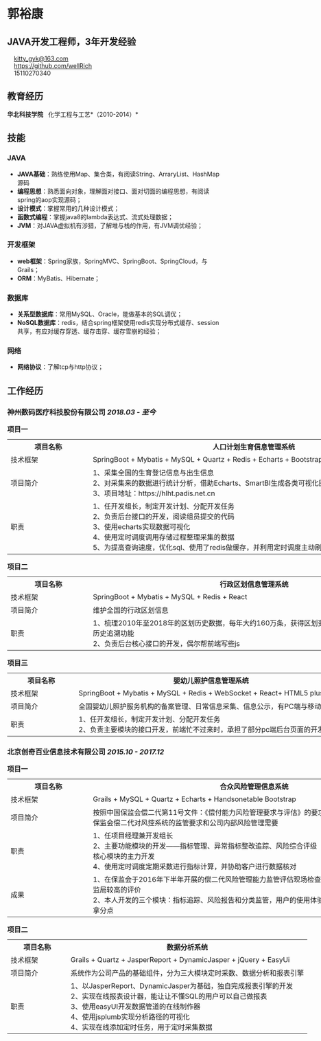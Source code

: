 <style type="text/css">
table {
width:100%;
border-collapse: collapse;
table-layout: fixed;
}

.content{
width: 90% !important;
word-break: break-word;
}

.first{
width: 15% !important;
}

.viss{
width:960px;
}
</style>
# <i class="fa fa-user"></i> 郭裕康
## JAVA开发工程师，3年开发经验
&nbsp;&nbsp;<i class="fa fa-envelope-square fa-lg"></i>&nbsp;&nbsp;kitty_gyk@163.com   
&nbsp;&nbsp;<i class="fa fa-github fa-lg"></i>&nbsp;&nbsp;https://github.com/wellRich   
&nbsp;&nbsp;<i class="fa fa-phone-square fa-lg"></i>&nbsp;&nbsp;15110270340   


## <i class="fa fa-bookmark"></i> 教育经历
<i class="fa fa-graduation-cap"></i> **<b>华北科技学院</b>**   &nbsp;&nbsp;化学工程与工艺*（2010-2014）*  


## <i class="fa fa-bookmark"></i> 技能

### JAVA
- **JAVA基础**：熟练使用Map、集合类，有阅读String、ArraryList、HashMap源码
- **编程思想**：熟悉面向对象，理解面对接口、面对切面的编程思想，有阅读spring的aop实现源码；
- **设计模式**：掌握常用的几种设计模式；
- **函数式编程**：掌握java8的lambda表达式、流式处理数据；
- **JVM**：对JAVA虚拟机有涉猎，了解堆与栈的作用，有JVM调优经验；


### 开发框架
- **web框架**：Spring家族，SpringMVC、SpringBoot、SpringCloud，与Grails；
- **ORM**：MyBatis、Hibernate；


### 数据库
- **关系型数据库**：常用MySQL、Oracle，能做基本的SQL调优；
- **NoSQL数据库**：redis，结合spring框架使用redis实现分布式缓存、session共享，有应对缓存穿透、缓存击穿、缓存雪崩的经验；

### 网络
- **网络协议**：了解tcp与http协议；







## <i class="fa fa-bookmark"></i> 工作经历
### 神州数码医疗科技股份有限公司    *2018.03 - 至今*   

<div class="viss">
<table >
<caption style="text-align:left"><i class="fa fa-product-hunt" aria-hidden="true"></i> <B>项目一</B></caption>
<tr><th style="width:20%;">项目名称</th><th>人口计划生育信息管理系统</th></tr>
<tr >
<td class="first">技术框架</td><td class="content">SpringBoot + Mybatis + MySQL + Quartz + Redis + Echarts + Bootstrap + HTML5 plus + Mui</td>
</tr>

<tr>
<td class="first">项目简介</td><td class="content">1、采集全国的生育登记信息与出生信息</br>2、对采集来的数据进行统计分析，借助Echarts、SmartBI生成各类可视化图表数据，给人口专家提供资料</br>3、项目地址：https://hlht.padis.net.cn</td>
</tr>
<tr>
<td class="first">职责</td><td class="content">1、任开发组长，制定开发计划、分配开发任务</br>2、负责后台接口的开发，阅读组员提交的代码</br>3、使用echarts实现数据可视化</br>4、使用定时调度调用存储过程整理采集的数据</br>5、为提高查询速度，优化sql、使用了redis做缓存，并利用定时调度主动刷新缓存</br></td>
</tr>
</table>
</div>

 
<div class="viss">
<table>
<caption style="text-align:left"><i class="fa fa-product-hunt" aria-hidden="true"></i> <B>项目二</B></caption>
<tr><th style="width:20%;">项目名称</th><th>行政区划信息管理系统</th></tr>
<td class="first">技术框架</td><td  class="content">SpringBoot + Mybatis + MySQL + Redis + React</td>
</tr>
<tr>
<td class="first">项目简介</td><td class="content">维护全国的行政区划信息</td>
</tr>
<tr>
<td class="first">职责</td><td class="content">1、梳理2010年至2018年的区划历史数据，每年大约160万条，获得区划变更轨迹表，以支持行政区划的历史追溯功能</br>2、负责后台核心接口的开发，偶尔帮前端写些js</td>
</tr>
</table>
</div>


<div class="viss">
<table >
<caption style="text-align:left"><i class="fa fa-product-hunt" aria-hidden="true"></i> <B>项目三</B></caption>
<tr><th style="width:20%;">项目名称</th><th>婴幼儿照护信息管理系统</th></tr>
<tr>
<td class="first">技术框架</td><td class="content">SpringBoot + Mybatis + MySQL + Redis + WebSocket + React+ HTML5 plus + Mui</td>
</tr>

<tr>
<td class="first">项目简介</td><td class="content">全国婴幼儿照护服务机构的备案管理、日常信息采集、信息公示，有PC端与移动端</td>
</tr>
<tr>
<td class="first">职责</td><td class="content">1、任开发组长，制定开发计划、分配开发任务</br>2、负责主要模块的接口开发，前端忙不过来时，承担了部分pc端后台页面的开发</td>
</tr>
</table>
</div>


### 北京创奇百业信息技术有限公司    *2015.10 - 2017.12*  

<div class="viss">
<table >
<caption style="text-align:left"><i class="fa fa-product-hunt" aria-hidden="true"></i> <B>项目一</B></caption>
<tr><th style="width:20%;">项目名称</th><th>合众风险管理信息系统</th></tr>
<tr>
<td class="first">技术框架</td><td class="content">Grails + MySQL + Quartz + Echarts + Handsonetable Bootstrap</td>
</tr>

<tr>
<td class="first">项目简介</td><td class="content">按照中国保监会偿二代第11号文件：《偿付能力风险管理要求与评估》的要求，设计本系统系统，同时满足保监会偿二代对风控系统的监管要求和公司内部风险管理需要</td>
</tr>
<tr>
<td class="first">职责</td><td class="content">1、任项目经理兼开发组长</br>2、主要功能模块的开发——指标管理、异常指标整改追踪、风险综合评级（分类监管）模块和风险报告等核心模块的主力开发</br>4、使用定时调度定期采数进行指标计算，并协助客户进行数据核对</td>
</tr>
<tr>
<td class="first">成果</td><td class="content">1、在保监会于2016年下半年开展的偿二代风险管理能力监管评估现场检查活动中，本系统获得了山西保监局较高的评价</br>2、本人开发的三个模块：指标追踪、风险报告和分类监管，用户的使用体验良好，是保监局此次评估中的拿分点</br></td>
</tr>
</table>
</div>


<div class="viss">
<table >
<caption style="text-align:left"><i class="fa fa-product-hunt" aria-hidden="true"></i> <B>项目二</B></caption>
<tr><th style="width:20%;">项目名称</th><th>数据分析系统</th></tr>
<tr>
<td class="first">技术框架</td><td class="content">Grails + Quartz + JasperReport + DynamicJasper + jQuery + EasyUi</td>
</tr>

<tr>
<td class="first">项目简介</td><td class="content">系统作为公司产品的基础组件，分为三大模块定时采数、数据分析和报表引擎</td>
</tr>
<tr>
<td class="first">职责</td><td class="content">1、以JasperReport、DynamicJasper为基础，独自完成报表引擎的开发</br>2、实现在线报表设计器，能让让不懂SQL的用户可以自己做报表</br>3、使用easyUI开发数据管道的在线制作器</br>4、使用jsplumb实现分析路径的可视化</br>4、实现在线添加定时任务，用于定时采集数据</td>
</tr>
</table>
</div>
